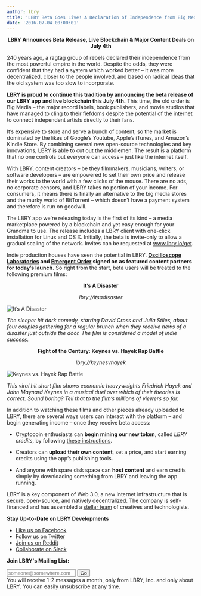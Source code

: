 ```yaml
---
author: lbry
title: 'LBRY Beta Goes Live! A Declaration of Independence from Big Media'
date: '2016-07-04 00:00:01'
---
```


**<p style="text-align: center;">LBRY Announces Beta Release, Live Blockchain & Major Content Deals on July 4th</p>**

240 years ago, a ragtag group of rebels declared their independence from the most powerful empire in the world. Despite the odds, they were confident that they had a system which worked better – it was more decentralized, closer to the people involved, and based on radical ideas that the old system was too slow to incorporate.

**LBRY is proud to continue this tradition by announcing the beta release of our LBRY app and live blockchain this July 4th.** This time, the old order is Big Media – the major record labels, book publishers, and movie studios that have managed to cling to their fiefdoms despite the potential of the internet to connect independent artists directly to their fans.

It’s expensive to store and serve a bunch of content, so the market is dominated by the likes of Google’s Youtube, Apple’s iTunes, and Amazon’s Kindle Store. By combining several new open-source technologies and key innovations, LBRY is able to cut out the middlemen. The result is a platform that no one controls but everyone can access – just like the internet itself. 

With LBRY, content creators – be they filmmakers, musicians, writers, or software developers – are empowered to set their own price and release their works to the world with a few clicks of the mouse.  There are no ads, no corporate censors, and LBRY takes no portion of your income. For consumers, it means there is finally an alternative to the big media stores and the murky world of BitTorrent – which doesn’t have a payment system and therefore is run on goodwill.

The LBRY app we're releasing today is the first of its kind – a media marketplace powered by a blockchain and yet easy enough for your Grandma to use. The release includes a LBRY client with one-click installation for Linux and OS X. Initially, the beta is invite-only to allow a gradual scaling of the network. Invites can be requested at www.lbry.io/get.

Indie production houses have seen the potential in LBRY. **[Oscilloscope Laboratories](http://www.oscilloscope.net/) and [Emergent Order](http://emergentorder.com/) signed on as featured content partners for today’s launch.** So right from the start, beta users will be treated to the following premium films:

**<p style="text-align: center;">It’s A Disaster</p>** 
*<p style="text-align: center;">lbry://itsadisaster</p>*

![It’s A Disaster](/img/disaster500.png)

*The sleeper hit dark comedy, starring David Cross and Julia Stiles, about four couples gathering for a regular brunch when they receive news of a disaster just outside the door. The film is considered a model of indie success.*

**<p style="text-align: center;">Fight of the Century: Keynes vs. Hayek Rap Battle</p>** 
*<p style="text-align: center;">lbry://keynesvhayek</p>*

![Keynes vs. Hayek Rap Battle](/img/keyneshayek500.png)

*This viral hit short film shows economic heavyweights Friedrich Hayek and John Maynard Keynes in a musical duel over which of their theories is correct. Sound boring? Tell that to the film’s millions of viewers so far.*

In addition to watching these films and other pieces already uploaded to LBRY, there are several ways users can interact with the platform – and begin generating income – once they receive beta access:

* Cryptocoin enthusiasts can **begin mining our new token**, called *LBRY credits*, by following [these instructions](https://lbry.io/faq/mining-credits).

* Creators can **upload their own content**, set a price, and start earning credits using the app’s publishing tools.

* And anyone with spare disk space can **host content** and earn credits simply by downloading something from LBRY and leaving the app running.

LBRY is a key component of Web 3.0, a new internet infrastructure that is secure, open-source, and natively decentralized. The company is self-financed and has assembled a [stellar team](https://lbry.io/team) of creatives and technologists.

**Stay Up-to-Date on LBRY Developments**

* [Like us on Facebook](https://www.facebook.com/lbryio)
* [Follow us on Twitter](https://twitter.com/lbryio)
* [Join us on Reddit](https://www.reddit.com/r/lbry)
* [Collaborate on Slack](http://slack.lbry.io/) 

**Join LBRY's Mailing List:**

<form action="/list-subscribe" method="post" novalidate>
        <div class="mail-submit">
      <input type="hidden" name="returnUrl" value="/"/>
      <input type="hidden" name="listId" value="7b74c90030"/>
      <input type="hidden" name="listSig" value="690df09388021bf1698897f4adbdf3c2"/>
      <input type="email" value="" name="email" class="required email standard" placeholder="someone@somewhere.com">
      <input type="submit" value="Go" name="subscribe" id="mc-embedded-subscribe" class="btn-alt">
                    <input type="hidden" name="mergeFields" value="a:1:{s:3:&quot;CLI&quot;;s:2:&quot;No&quot;;}" />
                    <div class="meta">
          You will receive 1-2 messages a month, only from LBRY, Inc. and only about LBRY.          You can easily unsubscribe at any time.        </div>
          </div>
  </form>







